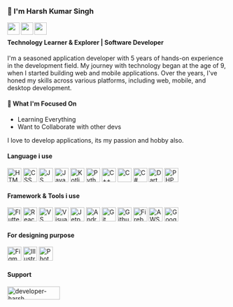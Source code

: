 ### 👋 I'm Harsh Kumar Singh

<a href="https://www.instagram.com/_developer_harsh_/" target="_blank">
  <img  align="left" width="28px" src="https://img.icons8.com/?size=100&id=32323&format=png&color=000000" />
</a>

<a href="https://www.linkedin.com/in/developerharsh/" target="_blank">
  <img  align="left" width="28px" src="https://img.icons8.com/?size=100&id=13930&format=png&color=000000" />
</a>

<a href="https://www.youtube.com/@developerharsh" target="_blank">
  <img  align="left" width="28px" src="https://img.icons8.com/?size=100&id=19318&format=png&color=000000" />
</a>

<br>

#### Technology Learner & Explorer | Software Developer

I'm a seasoned application developer with 5 years of hands-on experience in the development field. My journey with technology began at the age of 9, when I started building web and mobile applications. Over the years, I've honed my skills across various platforms, including web, mobile, and desktop development.

#### 🤞 What I'm Focused On

- Learning Everything
- Want to Collaborate with other devs

I love to develop applications, its my passion and hobby also.

#### Language i use

<div align="left">
<img alt="HTML" src="https://img.icons8.com/?size=100&id=20909&format=png&color=000000" width="32px" height="32px"/>
<img alt="CSS" src="https://img.icons8.com/?size=100&id=7gdY5qNXaKC0&format=png&color=000000" width="32px" height="32px"/>
<img alt="JS" src="https://img.icons8.com/?size=100&id=108784&format=png&color=000000" width="32px" height="32px"/>
<img alt="Java" src="https://img.icons8.com/?size=100&id=13679&format=png&color=000000" width="32px" height="32px"/>
<img alt="Kotlin" src="https://img.icons8.com/?size=100&id=ZoxjA0jZDdFZ&format=png&color=000000" width="32px" height="32px"/>
<img alt="Python" src="https://img.icons8.com/?size=100&id=13441&format=png&color=000000" width="32px" height="32px"/>
<img alt="C++" src="https://img.icons8.com/?size=100&id=TpULddJc4gTh&format=png&color=000000" width="32px" height="32px"/>
<img alt="C" src="https://img.icons8.com/?size=100&id=40670&format=png&color=000000" width="32px" height="32px"/>
<img alt="C#" src="https://img.icons8.com/?size=100&id=55251&format=png&color=000000" width="32px" height="32px"/>
<img alt="Dart" src="https://img.icons8.com/?size=100&id=7AFcZ2zirX6Y&format=png&color=000000" width="32px" height="32px"/>
<img alt="PHP" src="https://img.icons8.com/?size=100&id=fAMVO_fuoOuC&format=png&color=000000" width="32px" height="32px"/>
</div>

<div style="clear: both;"></div>

#### Framework & Tools i use

<div align="left">
<img alt="Flutter" src="https://img.icons8.com/?size=100&id=pCvIfmctRaY8&format=png&color=000000" width="32px" height="32px"/>
<img alt="React" src="https://img.icons8.com/?size=100&id=123603&format=png&color=000000" width="32px" height="32px"/>
<img alt="VS Code" src="https://img.icons8.com/?size=100&id=0OQR1FYCuA9f&format=png&color=000000" width="32px" height="32px"/>
<img alt="Visual Studio" src="https://img.icons8.com/?size=100&id=48455&format=png&color=000000" width="32px" height="32px"/>
<img alt="Jetpack Compose" src="https://developers.google.com/static/focus/images/jetpack-comp.png" width="32px" height="32px"/>
<img alt="Android Studio" src="https://uxwing.com/wp-content/themes/uxwing/download/brands-and-social-media/android-studio-icon.png" width="32px" height="32px"/>
<img alt="Git" src="https://img.icons8.com/?size=100&id=20906&format=png&color=000000" width="32px" height="32px"/>
<img alt="Github" src="https://img.icons8.com/?size=100&id=16318&format=png&color=000000" width="32px" height="32px"/>
<img alt="Firebase" src="https://www.gstatic.com/devrel-devsite/prod/v35e3d347a323c673294794cf0b643760fd66bb529efbd7dccaa22518acef0297/firebase/images/touchicon-180.png" width="32px" height="32px"/>
<img alt="AWS" src="https://img.icons8.com/?size=100&id=33039&format=png&color=000000" width="32px" height="32px"/>
<img alt="Google Cloud" src="https://img.icons8.com/?size=100&id=fpGM2cINbbu4&format=png&color=000000" width="32px" height="32px"/>
</div>

<div style="clear: both;"></div>

#### For designing purpose

<div align="left">
<img alt="Figma" src="https://img.icons8.com/?size=100&id=zfHRZ6i1Wg0U&format=png&color=000000" width="32px" height="32px"/>
<img alt="Illustrator" src="https://img.icons8.com/?size=100&id=13631&format=png&color=000000" width="32px" height="32px"/>
<img alt="Photoshop" src="https://img.icons8.com/?size=100&id=13677&format=png&color=000000" width="32px" height="32px"/>
</div>

<div style="clear: both;"></div>

#### Support
<p><a href="https://www.buymeacoffee.com/developerharsh"> <img align="left" src="https://cdn.buymeacoffee.com/buttons/v2/default-yellow.png" height="30" width="120" alt="developer-harsh" /></a></p><br><br>
